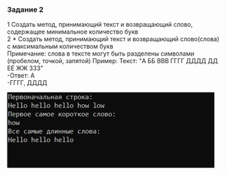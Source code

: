 ### Задание 2 ###

1 Создать метод, принимающий  текст и возвращающий слово, содержащее минимальное количество букв<br/>
2 * Создать метод, принимающий  текст и возвращающий слово(слова) с максимальным количеством букв <br/>
Примечание: слова в тексте могут быть разделены символами (пробелом, точкой, запятой) 
Пример: Текст: "A ББ ВВВ ГГГГ ДДДД  ДД ЕЕ ЖЖ ЗЗЗ"<br/>
-Ответ: А<br/>
-ГГГГ, ДДДД


![Image alt](https://github.com/sergey-crusher/Skillbox_CSharp/blob/master/5.%20SeparatingLogic-UsingMethods/2/result.JPG) 
